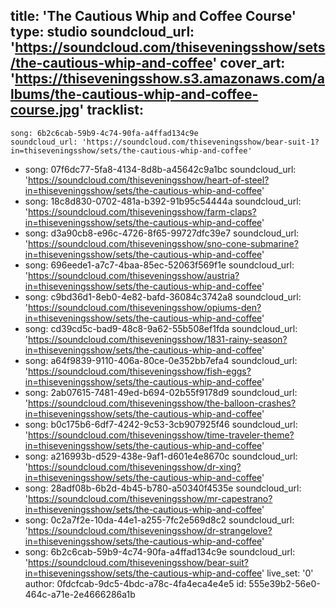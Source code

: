 title: 'The Cautious Whip and Coffee Course'
type: studio
soundcloud_url: 'https://soundcloud.com/thiseveningsshow/sets/the-cautious-whip-and-coffee'
cover_art: 'https://thiseveningsshow.s3.amazonaws.com/albums/the-cautious-whip-and-coffee-course.jpg'
tracklist:
  -
    song: 6b2c6cab-59b9-4c74-90fa-a4ffad134c9e
    soundcloud_url: 'https://soundcloud.com/thiseveningsshow/bear-suit-1?in=thiseveningsshow/sets/the-cautious-whip-and-coffee'
  -
    song: 07f6dc77-5fa8-4134-8d8b-a45642c9a1bc
    soundcloud_url: 'https://soundcloud.com/thiseveningsshow/heart-of-steel?in=thiseveningsshow/sets/the-cautious-whip-and-coffee'
  -
    song: 18c8d830-0702-481a-b392-91b95c54444a
    soundcloud_url: 'https://soundcloud.com/thiseveningsshow/farm-claps?in=thiseveningsshow/sets/the-cautious-whip-and-coffee'
  -
    song: d3a90cb8-e96c-4726-8f65-99727dfc39e7
    soundcloud_url: 'https://soundcloud.com/thiseveningsshow/sno-cone-submarine?in=thiseveningsshow/sets/the-cautious-whip-and-coffee'
  -
    song: 696eede1-a7c7-4baa-85ec-52063f569f1e
    soundcloud_url: 'https://soundcloud.com/thiseveningsshow/austria?in=thiseveningsshow/sets/the-cautious-whip-and-coffee'
  -
    song: c9bd36d1-8eb0-4e82-bafd-36084c3742a8
    soundcloud_url: 'https://soundcloud.com/thiseveningsshow/opiums-den?in=thiseveningsshow/sets/the-cautious-whip-and-coffee'
  -
    song: cd39cd5c-bad9-48c8-9a62-55b508ef1fda
    soundcloud_url: 'https://soundcloud.com/thiseveningsshow/1831-rainy-season?in=thiseveningsshow/sets/the-cautious-whip-and-coffee'
  -
    song: a64f9839-9110-406a-80ce-0e352bb7efa4
    soundcloud_url: 'https://soundcloud.com/thiseveningsshow/fish-eggs?in=thiseveningsshow/sets/the-cautious-whip-and-coffee'
  -
    song: 2ab07615-7481-49ed-b694-02b55f9178d9
    soundcloud_url: 'https://soundcloud.com/thiseveningsshow/the-balloon-crashes?in=thiseveningsshow/sets/the-cautious-whip-and-coffee'
  -
    song: b0c175b6-6df7-4242-9c53-3cb907925f46
    soundcloud_url: 'https://soundcloud.com/thiseveningsshow/time-traveler-theme?in=thiseveningsshow/sets/the-cautious-whip-and-coffee'
  -
    song: a216993b-d529-438e-9af1-d601e4e8670c
    soundcloud_url: 'https://soundcloud.com/thiseveningsshow/dr-xing?in=thiseveningsshow/sets/the-cautious-whip-and-coffee'
  -
    song: 28adf08b-6b2d-4b45-b780-a50340f4535e
    soundcloud_url: 'https://soundcloud.com/thiseveningsshow/mr-capestrano?in=thiseveningsshow/sets/the-cautious-whip-and-coffee'
  -
    song: 0c2a7f2e-10da-44e1-a255-7fc2e569d8c2
    soundcloud_url: 'https://soundcloud.com/thiseveningsshow/dr-strangelove?in=thiseveningsshow/sets/the-cautious-whip-and-coffee'
  -
    song: 6b2c6cab-59b9-4c74-90fa-a4ffad134c9e
    soundcloud_url: 'https://soundcloud.com/thiseveningsshow/bear-suit?in=thiseveningsshow/sets/the-cautious-whip-and-coffee'
live_set: '0'
author: 0fdcfcab-9dc5-4bdc-a78c-4fa4eca4e4e5
id: 555e39b2-56e0-464c-a71e-2e4666286a1b

